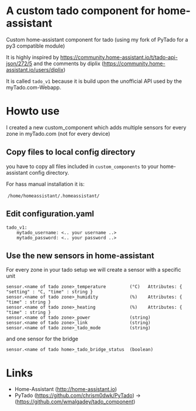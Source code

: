 # A custom tado component for home-assistant
Custom home-assistant component for tado (using my fork of PyTado for a py3 compatible module)

It is highly inspired by https://community.home-assistant.io/t/tado-api-json/272/5 and the comments by diplix (https://community.home-assistant.io/users/diplix)

It is called `tado_v1` because it is build upon the unofficial API used by the myTado.com-Webapp.


# Howto use
I created a new custom_component which adds multiple sensors for every zone in myTado.com (not for every device)

## Copy files to local config directory
you have to copy all files included in `custom_components` to your home-assistant config directory.

For hass manual installation it is:

  `/home/homeassistant/.homeassistant/`
  
## Edit configuration.yaml
```
tado_v1:
    mytado_username: <.. your username ..>
    mytado_password: <.. your password ..>
```

## Use the new sensors in home-assistant
For every zone in your tado setup we will create a sensor with a specific unit
```
sensor.<name of tado zone>_temperature         (°C)   Attributes: { "setting" : °C, "time" : string }
sensor.<name of tado zone>_humidity            (%)    Attributes: { "time" : string }
sensor.<name of tado zone>_heating             (%)    Attributes: { "time" : string }
sensor.<name of tado zone>_power               (string)
sensor.<name of tado zone>_link                (string)
sensor.<name of tado zone>_tado_mode           (string)
```
and one sensor for the bridge
```
sensor.<name of tado home>_tado_bridge_status  (boolean)
```

# Links
* Home-Assistant (http://home-assistant.io)
* PyTado (https://github.com/chrism0dwk/PyTado) -> (https://github.com/wmalgadey/tado_component)
